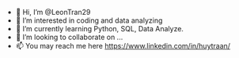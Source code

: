- 👋 Hi, I’m @LeonTran29
- 👀 I’m interested in coding and data analyzing
- 🌱 I’m currently learning Python, SQL, Data Analyze.
- 💞️ I’m looking to collaborate on ...
- 📫 You may reach me here https://www.linkedin.com/in/huytraan/

<!---
LeonTran29/LeonTran29 is a ✨ special ✨ repository because its `README.md` (this file) appears on your GitHub profile.
You can click the Preview link to take a look at your changes.
--->
